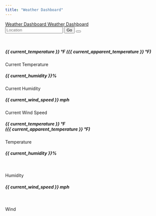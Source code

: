 ```yaml
---
title: "Weather Dashboard"
---
```


<link rel="stylesheet" type="text/css" href="/css/weather-dashboard.css">
<script src="/js/weather-dashboard.js"></script>

<nav class="navbar navbar-dark bg-dark">
  <!-- Non-mobile screens -->
  <a class="navbar-brand text-truncate d-none d-sm-block" href="/apps/weather-dashboard/">
    <i class="fas fa-cloud-sun"></i>
    Weather Dashboard
  </a>
  <!-- Mobile screens -->
  <a class="navbar-brand d-block d-sm-none" href="/apps/weather-dashboard/">
    <i class="fas fa-cloud-sun"></i>
    Weather Dashboard
    <br />
  </a>
  <div class="form-inline">
    <form class="my-2 my-lg-0" action="/apps/weather-dashboard/" method="GET">
      <input class="form-control mr-sm-2" type="search" id="location" name="location" placeholder="Location" aria-label="Search">
      <button class="btn btn-outline-light my-2 my-sm-0 mr-2" type="submit">Go</button>
        <button class="btn btn-outline-light my-2 my-sm-0" onclick="getLocation();" type="button">
          <i class="fas fa-location-arrow"></i>
        </button>
    </form>
  </div>
</nav>

<div class="container" id="app">

  <div class="row">
    &nbsp;
  </div>

  <!-- Non-mobile screens -->
  <div class="row d-none d-sm-block">
    <div class="container">
      <div class="row">
        <div class="col text-center text-white bg-danger rounded m-1 p-3">
          <h5>
            {{ current_temperature }} °F ({{ current_apparent_temperature }} °F)
          </h5>
          <p>Current Temperature</p>
          <div class="icon"><i class="fas fa-thermometer-three-quarters"></i></div>
        </div>
        <div class="col text-center text-white bg-success rounded m-1 p-3">
          <h5>{{ current_humidity }}%</h5>
          <p>Current Humidity</p>
          <div class="icon d-none d-sm-block"><i class="fas fa-tint"></i></div>
        </div>
        <div class="col text-center text-white bg-secondary rounded m-1 p-3">
          <h5>{{ current_wind_speed }} mph</h5>
          <p>Current Wind Speed</p>
          <div class="icon d-none d-sm-block"><i class="fas fa-wind"></i></div>
        </div>
      </div>
    </div>
  </div>

  <!-- Mobile screens -->
  <div class="row d-block d-sm-none">
    <div class="container">
      <div class="row">
        <div class="col text-center text-white bg-danger rounded m-1 p-3">
          <h5>
            {{ current_temperature }} °F
            <br />
            ({{ current_apparent_temperature }} °F)
          </h5>
          <p>Temperature</p>
        </div>
        <div class="col text-center text-white bg-info rounded m-1 p-3">
          <h5>{{ current_humidity }}%</h5>
          <br />
          <p>Humidity</p>
          <div class="icon d-none d-sm-block"><i class="fas fa-tint"></i></div>
        </div>
        <div class="col text-center text-white bg-success rounded m-1 p-3">
          <h5>{{ current_wind_speed }} mph</h5>
          <br />
          <p>Wind</p>
          <div class="icon d-none d-sm-block"><i class="fas fa-wind"></i></div>
        </div>
      </div>
    </div>
  </div>

  <!-- <div class="row">
    <div id="container" style="width:100%; height:70vh"></div>
  </div> -->

</div>
